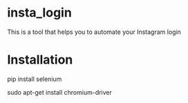 # insta_login

This is a tool that helps you to automate your Instagram login

# Installation 

pip install selenium

sudo apt-get install chromium-driver
